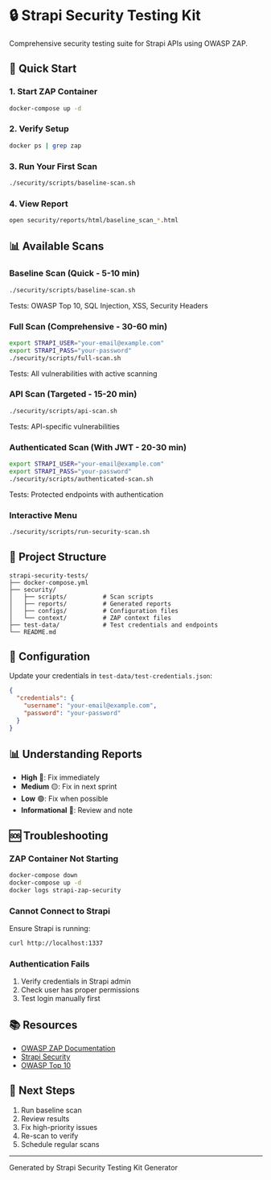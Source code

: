 # 🔒 Strapi Security Testing Kit

Comprehensive security testing suite for Strapi APIs using OWASP ZAP.

## 🚀 Quick Start

### 1. Start ZAP Container
```bash
docker-compose up -d
```

### 2. Verify Setup
```bash
docker ps | grep zap
```

### 3. Run Your First Scan
```bash
./security/scripts/baseline-scan.sh
```

### 4. View Report
```bash
open security/reports/html/baseline_scan_*.html
```

## 📊 Available Scans

### Baseline Scan (Quick - 5-10 min)
```bash
./security/scripts/baseline-scan.sh
```
Tests: OWASP Top 10, SQL Injection, XSS, Security Headers

### Full Scan (Comprehensive - 30-60 min)
```bash
export STRAPI_USER="your-email@example.com"
export STRAPI_PASS="your-password"
./security/scripts/full-scan.sh
```
Tests: All vulnerabilities with active scanning

### API Scan (Targeted - 15-20 min)
```bash
./security/scripts/api-scan.sh
```
Tests: API-specific vulnerabilities

### Authenticated Scan (With JWT - 20-30 min)
```bash
export STRAPI_USER="your-email@example.com"
export STRAPI_PASS="your-password"
./security/scripts/authenticated-scan.sh
```
Tests: Protected endpoints with authentication

### Interactive Menu
```bash
./security/scripts/run-security-scan.sh
```

## 📁 Project Structure

```
strapi-security-tests/
├── docker-compose.yml
├── security/
│   ├── scripts/          # Scan scripts
│   ├── reports/          # Generated reports
│   ├── configs/          # Configuration files
│   └── context/          # ZAP context files
├── test-data/            # Test credentials and endpoints
└── README.md
```

## 🔧 Configuration

Update your credentials in `test-data/test-credentials.json`:

```json
{
  "credentials": {
    "username": "your-email@example.com",
    "password": "your-password"
  }
}
```

## 📊 Understanding Reports

- **High** 🔴: Fix immediately
- **Medium** 🟡: Fix in next sprint  
- **Low** 🟢: Fix when possible
- **Informational** 🔵: Review and note

## 🆘 Troubleshooting

### ZAP Container Not Starting
```bash
docker-compose down
docker-compose up -d
docker logs strapi-zap-security
```

### Cannot Connect to Strapi
Ensure Strapi is running:
```bash
curl http://localhost:1337
```

### Authentication Fails
1. Verify credentials in Strapi admin
2. Check user has proper permissions
3. Test login manually first

## 📚 Resources

- [OWASP ZAP Documentation](https://www.zaproxy.org/docs/)
- [Strapi Security](https://docs.strapi.io/developer-docs/latest/setup-deployment-guides/configurations/optional/middlewares.html#security)
- [OWASP Top 10](https://owasp.org/www-project-top-ten/)

## 🎯 Next Steps

1. Run baseline scan
2. Review results
3. Fix high-priority issues
4. Re-scan to verify
5. Schedule regular scans

---

Generated by Strapi Security Testing Kit Generator

